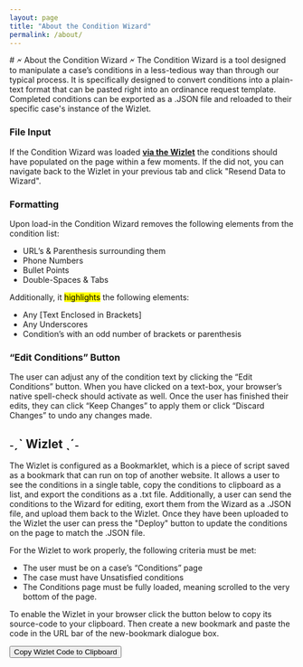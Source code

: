 ```yaml
---
layout: page
title: "About the Condition Wizard"
permalink: /about/
---
```

<link rel="shortcut icon" type="image/x-icon" href="favicon.ico">
# 🗲 About the Condition Wizard 🗲
The Condition Wizard is a tool designed to manipulate a case’s conditions in a less-tedious way than through our typical process. It is specifically designed to convert conditions into a plain-text format that can be pasted right into an ordinance request template. Completed conditions can be exported as a .JSON file and reloaded to their specific case's instance of the Wizlet.

### File Input
If the Condition Wizard was loaded [**via the Wizlet**](#ˏˋ-wizlet-ˎˊ) the conditions should have populated on the page within a few moments. If the did not, you can navigate back to the Wizlet in your previous tab and click "Resend Data to Wizard".

### Formatting
Upon load-in the Condition Wizard removes the following elements from the condition list:
-	URL’s & Parenthesis surrounding them
-	Phone Numbers
-	Bullet Points
-	Double-Spaces & Tabs

Additionally, it <mark>highlights</mark> the following elements:
-	Any [Text Enclosed in Brackets]
-	Any Underscores
-	Condition’s with an odd number of brackets or parenthesis

### “Edit Conditions” Button
The user can adjust any of the condition text by clicking the “Edit Conditions” button. When you have clicked on a text-box, your browser’s native spell-check should activate as well. Once the user has finished their edits, they can click “Keep Changes” to apply them or click “Discard Changes” to undo any changes made.

## ˗ˏˋ Wizlet ˎˊ˗
The Wizlet is configured as a Bookmarklet, which is a piece of script saved as a bookmark that can run on top of another website. It allows a user to see the conditions in a single table, copy the conditions to clipboard as a list, and export the conditions as a .txt file. Additionally, a user can send the conditions to the Wizard for editing, exort them from the Wizard as a .JSON file, and upload them back to the Wizlet. Once they have been uploaded to the Wizlet the user can press the "Deploy" button to update the conditions on the page to match the .JSON file.

For the Wizlet to work properly, the following criteria must be met:
-	The user must be on a case’s “Conditions” page
-	The case must have Unsatisfied conditions
-	The Conditions page must be fully loaded, meaning scrolled to the very bottom of the page.
  
To enable the Wizlet in your browser click the button below to copy its source-code to your clipboard. Then create a new bookmark and paste the code in the URL bar of the new-bookmark dialogue box.


<button id="copyButton">Copy Wizlet Code to Clipboard</button>

<script>
var hiddenText = "javascript:javascript:void function(){async function g(e){return new Promise(a=>{var b=setInterval(function(){var c=document.querySelector(e);c&&(clearInterval(b),a(c))},100)})}async function i(e){return new Promise(a=>{var b=setInterval(function(){var c=document.querySelector(e);c||(clearInterval(b),setTimeout(a,100))},100)})}function j(e){var d=document.createElement("div");d.style.cssText="display: block; position: fixed; z-index: 100; left: 0; top: 0; width: 100%; height: 100%; overflow: hidden; background-color: rgba(0,0,0,0.4);";var l=document.createElement("div");l.style.cssText="background-color: #fefefe;%20margin:%20auto;%20padding:%2020px;%20border:%201px%20solid%20#888;%20width:%2080%;%20text-align:%20left;%20position:%20absolute;%20top:%2050%;%20left:%2050%;%20transform:%20translate(-50%,%20-50%);%20max-height:%2080vh;%20overflow-y:%20auto;",l.innerHTML=e,d.appendChild(l),document.body.appendChild(d),d.addEventListener("click",function(a){a.target===d&&(d.style.display="none",document.body.style.overflow="")}),document.body.style.overflow="hidden";var%20headerElement=document.getElementById("manage-case-header-text"),o=headerElement?headerElement.innerText.split("%20")[0]:"unknown";j=document.createElement("button"),j.textContent="\uD83D\uDDF2%20Open%20Condition%20Wizard%20\uD83D\uDDF2",j.style.marginBottom="10px",j.style.marginRight="10px",j.style.backgroundColor="black",j.style.color="white",j.style.fontWeight="bold",j.onclick=function(){var%20k=document.getElementById("resendButton");k&&k.parentNode.removeChild(k);var%20unsatisfiedEl=Array.from(document.querySelectorAll("div[ng-if='!item.data']")).find(el=>el.textContent.includes("Unsatisfied"));if(!unsatisfiedEl)return%20void%20alert("No%20Conditions%20Found");var%20e=parseInt(unsatisfiedEl.textContent.match(/\d+/)[0]),b=Array.from(document.querySelectorAll(".condition-header-descr,.condition-detail-descr")).filter(b=>""!==b.textContent.trim());if(b.length<e)return%20void%20alert("Not%20all%20conditions%20have%20been%20loaded.%20Please%20scroll%20to%20the%20bottom%20of%20the%20page%20and%20try%20again.");var%20p=[["Unique%20Identifier","Condition%20Name","Description","Comments"]],c=document.querySelectorAll("div[ng-repeat=\"item%20in%20vm.conditionsDisplayed\"]");c.forEach(function(d){var%20a=d.querySelector("div[tt-aria-field=\"Comments\"]"),b=a?a.id:"",c=d.querySelector("div[tt-aria-field=\"Condition%20Name\"]"),e=c?c.innerText:"",f=d.querySelector("div[tt-aria-field=\"Description\"]"),g=f?f.innerText:"",h=d.querySelector("div[tt-aria-field=\"Comments\"]"),i=h?h.innerText:"",j=d.querySelector("md-switch[aria-checked]");j&&"true"===j.getAttribute("aria-checked")||p.push([b,e,g,i])});var%20d=p.map(function(b){return%20b.map(function(b){return"\""+b.replace(/"/g,"\"\"")+"\""}).join(",")}).join("\n"),f=window.open("https://jc-dmd.github.io/Condition-Wizard/");setTimeout(function(){f.postMessage({csvString:d,filename:o},"https://jc-dmd.github.io/Condition-Wizard/")},1e3);var%20g=document.createElement("button");g.id="resendButton",g.innerText="Resend%20data%20to%20Wizard",g.addEventListener("click",function(){f.postMessage({csvString:d,filename:o},"https://jc-dmd.github.io/Condition-Wizard/")}),j.insertAdjacentElement("afterend",g);var%20h=new%20Blob([d],{type:"text/csv;charset=utf-8;"}),i=URL.createObjectURL(h),l=document.createElement("a");l.href=i,l.setAttribute("download",o+"_conditions.csv"),l.click()},l.insertBefore(j,l.firstChild);var%20b=document.createElement("br");l.insertBefore(b,j.nextSibling);var%20c=document.createElement("button");c.textContent="Copy%20to%20clipboard",c.style.marginRight="10px",c.onclick=function(){var%20a=k.map((b,c)=>`${c+1}.%20${b}`).join("\n");navigator.clipboard.writeText(a)},l.insertBefore(c,b.nextSibling);var%20f=document.createElement("button");f.textContent="Save%20to%20.txt%20file",f.style.marginRight="10px",f.onclick=function(){var%20c=k.join("\r\n"),d="data:text/plain;charset=utf-8,"+encodeURIComponent(c),a=document.createElement("a");a.setAttribute("href",d),a.setAttribute("download",o+"_conditions.txt"),a.click()},l.insertBefore(f,c.nextSibling);var%20uploadButton=document.createElement("button");uploadButton.textContent="Upload%20JSON",uploadButton.onclick=function(){var%20b=document.createElement("input");b.type="file",b.accept="application/json",b.style.display="none",b.onchange=async%20function(){var%20c=b.files[0],e=new%20FileReader;e.onload=async%20function(){var%20b=JSON.parse(e.result);console.log("Parsed%20JSON%20content:",b);var%20h=document.createElement("button");h.textContent="Deploy",h.onclick=async%20function(){for(const%20d%20of%20b){var%20c=d["\"Unique%20Identifier\""],m=d["\"Description\""];console.log("Processing%20unique%20identifier:",c,"Description:",m);var%20n=document.querySelector("div.condition-header-descr[id=\""+c+"\"]");if(n){console.log("Found%20matching%20condition%20element%20for%20unique%20identifier:",c);var%20k=n.closest("tt-task-card").querySelector("button[name=\"edit-action\"]");k.click();var%20o=await%20g("textarea[id=\"condition-description\"]");o.value=m;var%20p=new%20Event("change");o.dispatchEvent(p);var%20q=document.querySelector("button[id=\"update-button\"]");q&&!q.disabled?(q.click(),console.log("Update%20button%20clicked,%20waiting%20for%20dialog%20close..."),await%20i("conditions-edit-dialog"),console.log("Dialog%20closed,%20moving%20to%20next%20item...")):console.log("Update%20button%20not%20found%20or%20disabled,%20skipping%20to%20next%20item...")}else%20console.log("No%20matching%20condition%20element%20found%20for%20unique%20identifier:",c)}},l.appendChild(h)},e.readAsText(c)},l.appendChild(b),b.click()},l.appendChild(uploadButton)}var%20unsatisfiedConditions=Array.from(document.querySelectorAll("div[ng-if='!item.data']")).find(a=>a.textContent.includes("Unsatisfied"));if(!unsatisfiedConditions)return%20void%20j("<p>No%20Conditions%20Found</p>");var%20conditionCount=parseInt(unsatisfiedConditions.textContent.match(/\d+/)[0]),h=Array.from(document.querySelectorAll(".condition-header-descr,.condition-detail-descr")).filter(b=>""!==b.textContent.trim());if(h.length<conditionCount)return%20void%20j("<p>Not%20all%20conditions%20have%20been%20loaded.%20Please%20scroll%20to%20the%20bottom%20of%20the%20page%20and%20try%20again.</p>");var%20c=document.querySelectorAll("tt-task-card[name='condition-card']"),k=[];Array.from(c).forEach(function(d){var%20e=d.querySelector("md-switch[aria-checked]");if(!e||"true"!==e.getAttribute("aria-checked")){var%20a=d.querySelector(".condition-header-descr"),b=d.querySelector(".condition-detail-descr");a&&k.push(a.innerText),b&&k.push(b.innerText)}});var%20d="<table%20style='border-collapse:%20collapse;'>";k.forEach(function(b,c){d+=`<tr><td%20style='border:1px%20solid%20#ddd;%20padding:8px;%20vertical-align:%20top;%20text-align:%20right;'>${c+1}.</td><td%20style='border:1px%20solid%20#ddd;%20padding:8px;'>${b}</td></tr>`}),d+="</table>",j(d)}();";

document.getElementById('copyButton').addEventListener('click', function() {
    navigator.clipboard.writeText(hiddenText)
        .catch(err => console.error('Error copying text: ', err));
});
</script>




  
  
  
  
  
  
